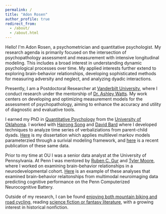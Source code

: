 ```yaml
---
permalink: /
title: "Adon Rosen"
author_profile: true
redirect_from: 
  - /about/
  - /about.html
---
```


Hello! I'm Adon Rosen, a psychometrician and quantitative psychologist. My research agenda is primarily focused on the intersection of psychopathology assessment and measurement with intensive longitudinal modeling. This includes a broad interest in understanding dynamic psychological processes over time. My applied interests further extend to exploring brain-behavior relationships, developing sophisticated methods for measuring adversity and neglect, and analyzing dyadic interactions.

Presently, I am a Postdoctoral Researcher at [Vanderbilt University](https://www.vanderbilt.edu/), where I conduct research under the mentorship of [Dr. Ashley Watts](https://www.vanderbilt.edu/psychological_sciences/bio/ashley-watts). My work centers on developing and optimizing measurement models for the assessment of psychopathology, aiming to enhance the accuracy and utility of diagnostic and evaluative tools.

I earned my PhD in [Quantitative Psychology](https://en.wikipedia.org/wiki/Quantitative_psychology) from the [University of Oklahoma](https://www.ou.edu/). I worked with [Hairong Song](https://www.ou.edu/cas/psychology/people/faculty/hairong-song) and [David Bard](https://medicine.ouhsc.edu/academic-departments/pediatrics/sections/developmental-behavioral-pediatrics/faculty/david-bard-phd) where I developed techniques to analyze time series of verbaliziations from parent-child dyads. [Here](https://shareok.org/items/1e468910-4b6c-46ff-8d5a-a50df63d66c8) is my dissertation which applies multilevel markov models parameterzied through a surivial modeling framework, and [here](https://scholar.google.com/citations?view_op=view_citation&hl=en&user=8tLT5KYAAAAJ&sortby=pubdate&citation_for_view=8tLT5KYAAAAJ:-f6ydRqryjwC) is a recent publication of these same data.

Prior to my time at OU I was a senior data analyst at the University of Pennsylvania. At Penn I was mentored by [Ruben C. Gur](https://www.med.upenn.edu/bbl/faculty-rcgur.html) and [Tyler Moore](https://www.med.upenn.edu/bbl/staff-mmoore.html), where I worked on examining brain-behavior relationships in a neurodevelopmental cohort. [Here](https://journals.aai.org/cercor/article/31/3/1444/5942923) is an example of these analyses that examined brain-behavior relaitonships from multimodal neuroimaging data predicting cognitive performance on the Penn Computerized Neurocognitive Battery.

Outside of my research, I can be found [enjoying both mountain biking and road cycling](https://www.strava.com/athletes/15237851), reading [science fiction or fantasy literature](https://www.goodreads.com/user/show/127660078-adon-rosen), with a growing interest in historical nonfiction.
